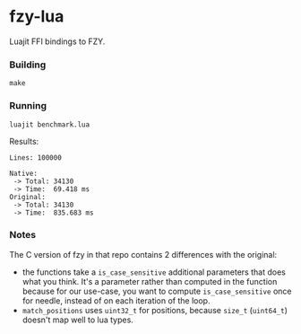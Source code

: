 
# fzy-lua

Luajit FFI bindings to FZY.

### Building

`make`

### Running

`luajit benchmark.lua`

Results:
```
Lines: 100000

Native:
 -> Total: 34130
 -> Time:  69.418 ms
Original:
 -> Total: 34130
 -> Time:  835.683 ms
```

### Notes

The C version of fzy in that repo contains 2 differences with the original:

 - the functions take a `is_case_sensitive` additional parameters that does
   what you think. It's a parameter rather than computed in the function
   because for our use-case, you want to compute `is_case_sensitive` once
   for needle, instead of on each iteration of the loop.
 - `match_positions` uses `uint32_t` for positions, because `size_t`
   (`uint64_t`) doesn't map well to lua types.

